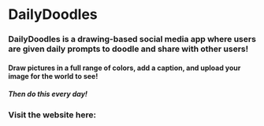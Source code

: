 # DailyDoodles

### DailyDoodles is a drawing-based social media app where users are given daily prompts to doodle and share with other users!
#### Draw pictures in a full range of colors, add a caption, and upload your image for the world to see!
##### Then do this every day!
####
### Visit the website here:
